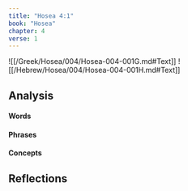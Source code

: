 ```yaml
---
title: "Hosea 4:1"
book: "Hosea"
chapter: 4
verse: 1
---
```

![[/Greek/Hosea/004/Hosea-004-001G.md#Text]]
![[/Hebrew/Hosea/004/Hosea-004-001H.md#Text]]

## Analysis

#### Words

#### Phrases

#### Concepts

## Reflections
